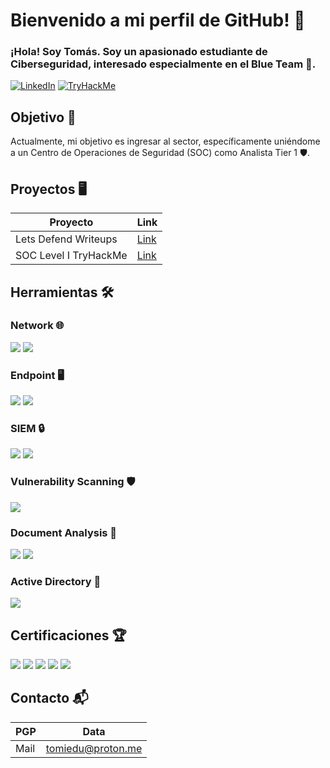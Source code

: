 # Bienvenido a mi perfil de GitHub! 👋
### ¡Hola! Soy Tomás. Soy un apasionado estudiante de **Ciberseguridad**, interesado especialmente en el **Blue Team** 🔵.

[![LinkedIn](https://img.shields.io/badge/-LinkedIn-0072b1?style=for-the-badge&logo=LinkedIn&logoColor=white)](https://www.linkedin.com/in/tomas-eduardo-6ba980328/)
[![TryHackMe](https://img.shields.io/badge/-TryHackMe-2EAD33?style=for-the-badge&logo=TryHackMe&logoColor=white)](https://tryhackme.com/r/p/TomasEduardo)

## Objetivo 🎯

Actualmente, mi objetivo es ingresar al sector, específicamente uniéndome a un Centro de Operaciones de Seguridad (SOC) como Analista Tier 1 🛡️.

## Proyectos 🖥️

| Proyecto                     | Link                                                                  |    
|------------------------------|-----------------------------------------------------------------------|
| Lets Defend Writeups         |[Link](https://github.com/edusec9/LetsDefend-Writeups)                 |
| SOC Level I TryHackMe        |[Link](https://github.com/edusec9/SOC-Analyst-TryHackMe-Journey)       |

## Herramientas 🛠️

### Network 🌐
<div>
    <img src="https://img.shields.io/badge/-Wireshark-1679A7?&style=for-the-badge&logo=Wireshark&logoColor=white" />
    <img src="https://img.shields.io/badge/-Tshark-1679A7?&style=for-the-badge&logo=Wireshark&logoColor=white" />
</div>

### Endpoint 🖥️
<div>
    <img src="https://img.shields.io/badge/-Wazuh-800080?&style=for-the-badge&logo=Wazuh&logoColor=white" />
    <img src="https://img.shields.io/badge/-EDR-FF5733?&style=for-the-badge&logo=Cybersecurity&logoColor=white" />
</div>

### SIEM 🔒
<div>
    <img src="https://img.shields.io/badge/-Splunk-000000?&style=for-the-badge&logo=Splunk&logoColor=white" />
    <img src="https://img.shields.io/badge/-SIEM-FF9800?&style=for-the-badge&logo=Security&logoColor=white" />
</div>

### Vulnerability Scanning 🛡️
<div>
    <img src="https://img.shields.io/badge/-Nessus-0057D1?&style=for-the-badge&logo=Tenable&logoColor=white" />
</div>

### Document Analysis 📑
<div>
    <img src="https://img.shields.io/badge/-oleid-0064A4?&style=for-the-badge&logo=Analysis&logoColor=white" />
    <img src="https://img.shields.io/badge/-olevba-0064A4?&style=for-the-badge&logo=Analysis&logoColor=white" />
</div>

### Active Directory 🏢
<div>
    <img src="https://img.shields.io/badge/-Active%20Directory-003366?&style=for-the-badge&logo=Windows&logoColor=white" />
</div>

## Certificaciones 🏆

<div>
<img src="https://img.shields.io/badge/-SOC%20Analyst%20Level%201-2EAD33?style=for-the-badge&logo=TryHackMe&logoColor=white" />
<img src="https://img.shields.io/badge/-Cyber%20Defense%20Certificate-0078D4?style=for-the-badge&logo=TryHackMe&logoColor=white" />
<img src="https://img.shields.io/badge/-Ethical%20Hacker-36C1FF?style=for-the-badge&logo=Cisco&logoColor=white" />
<img src="https://img.shields.io/badge/-Networking%20Basics-005073?style=for-the-badge&logo=Cisco&logoColor=white" />
<img src="https://img.shields.io/badge/-First%20Certificate%20in%20English%20(FCE)-A2BCE8?style=for-the-badge&logo=Cambridge%20International&logoColor=white" />
</div>

## Contacto 📬
|PGP|Data              |
|---|------------------|
|Mail|tomiedu@proton.me|

